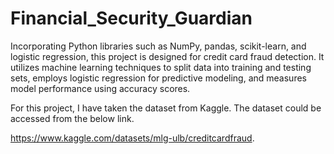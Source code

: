 # Financial_Security_Guardian
Incorporating Python libraries such as NumPy, pandas, scikit-learn, and logistic regression, this project is designed for credit card fraud detection. It utilizes machine learning techniques to split data into training and testing sets, employs logistic regression for predictive modeling, and measures model performance using accuracy scores.

For this project, I have taken the dataset from Kaggle. The dataset could be accessed from the below link.

https://www.kaggle.com/datasets/mlg-ulb/creditcardfraud.
